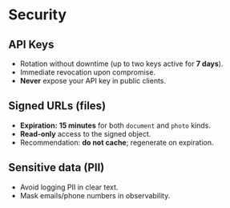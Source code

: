 # Security

## API Keys
- Rotation without downtime (up to two keys active for **7 days**).
- Immediate revocation upon compromise.
- **Never** expose your API key in public clients.

## Signed URLs (files)
- **Expiration:** **15 minutes** for both `document` and `photo` kinds.
- **Read-only** access to the signed object.
- Recommendation: **do not cache**; regenerate on expiration.

## Sensitive data (PII)
- Avoid logging PII in clear text.
- Mask emails/phone numbers in observability.